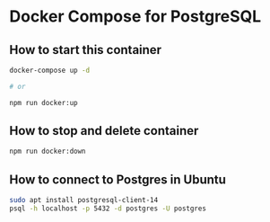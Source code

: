 # Docker Compose for PostgreSQL

## How to start this container

```sh
docker-compose up -d

# or

npm run docker:up
```

## How to stop and delete container

```sh
npm run docker:down
```

## How to connect to Postgres in Ubuntu

```sh
sudo apt install postgresql-client-14
psql -h localhost -p 5432 -d postgres -U postgres
```
